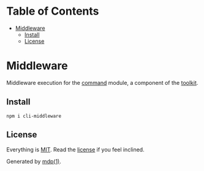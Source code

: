 Table of Contents
=================

* [Middleware](#middleware)
  * [Install](#install)
  * [License](#license)

Middleware
==========

Middleware execution for the [command](https://github.com/cli-kit/cli-command) module, a component of the [toolkit](https://github.com/cli-kit/cli-toolkit).

## Install

```
npm i cli-middleware
```

## License

Everything is [MIT](http://en.wikipedia.org/wiki/MIT_License). Read the [license](https://github.com/cli-kit/cli-middleware/blob/master/LICENSE) if you feel inclined.

Generated by [mdp(1)](https://github.com/tmpfs/mdp).

[toolkit]: https://github.com/cli-kit/cli-toolkit
[command]: https://github.com/cli-kit/cli-command
